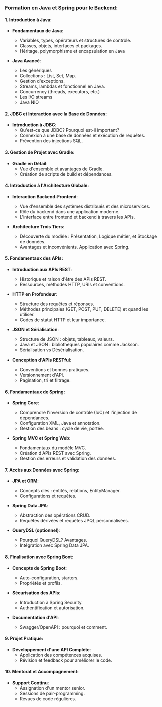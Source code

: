 ### **Formation en Java et Spring pour le Backend**:

#### **1. Introduction à Java**:

- **Fondamentaux de Java**:
  - Variables, types, opérateurs et structures de contrôle.
  - Classes, objets, interfaces et packages.
  - Héritage, polymorphisme et encapsulation en Java

- **Java Avancé**:
  - Les génériques
  - Collections : List, Set, Map.
  - Gestion d'exceptions.
  - Streams, lambdas et fonctionnel en Java.
  - Concurrency (threads, executors, etc.)
  - Les I/O streams
  - Java NIO

#### **2. JDBC et Interaction avec la Base de Données**:

- **Introduction à JDBC**:
  - Qu'est-ce que JDBC? Pourquoi est-il important?
  - Connexion à une base de données et exécution de requêtes.
  - Prévention des injections SQL.

#### **3. Gestion de Projet avec Gradle**:

- **Gradle en Détail**:
  - Vue d'ensemble et avantages de Gradle.
  - Création de scripts de build et dépendances.

#### **4. Introduction à l'Architecture Globale**:

- **Interaction Backend-Frontend**:
  - Vue d'ensemble des systèmes distribués et des microservices.
  - Rôle du backend dans une application moderne.
  - L'interface entre frontend et backend à travers les APIs.

- **Architecture Trois Tiers**:
  - Découverte du modèle : Présentation, Logique métier, et Stockage de données.
  - Avantages et inconvénients. Application avec Spring.

#### **5. Fondamentaux des APIs**:

- **Introduction aux APIs REST**:
  - Historique et raison d'être des APIs REST.
  - Ressources, méthodes HTTP, URIs et conventions.

- **HTTP en Profondeur**:
  - Structure des requêtes et réponses.
  - Méthodes principales (GET, POST, PUT, DELETE) et quand les utiliser.
  - Codes de statut HTTP et leur importance.

- **JSON et Sérialisation**:
  - Structure de JSON : objets, tableaux, valeurs.
  - Java et JSON : bibliothèques populaires comme Jackson.
  - Sérialisation vs Désérialisation.

- **Conception d'APIs RESTful**:
  - Conventions et bonnes pratiques.
  - Versionnement d'API.
  - Pagination, tri et filtrage.

#### **6. Fondamentaux de Spring**:

- **Spring Core**:
  - Comprendre l'inversion de contrôle (IoC) et l'injection de dépendances.
  - Configuration XML, Java et annotation.
  - Gestion des beans : cycle de vie, portée.

- **Spring MVC et Spring Web**:
  - Fondamentaux du modèle MVC.
  - Création d'APIs REST avec Spring.
  - Gestion des erreurs et validation des données.

#### **7. Accès aux Données avec Spring**:

- **JPA et ORM**:
  - Concepts clés : entités, relations, EntityManager.
  - Configurations et requêtes.

- **Spring Data JPA**:
  - Abstraction des opérations CRUD.
  - Requêtes dérivées et requêtes JPQL personnalisées.

- **QueryDSL (optionnel)**:
  - Pourquoi QueryDSL? Avantages.
  - Intégration avec Spring Data JPA.

#### **8. Finalisation avec Spring Boot**:

- **Concepts de Spring Boot**:
  - Auto-configuration, starters.
  - Propriétés et profils.

- **Sécurisation des APIs**:
  - Introduction à Spring Security.
  - Authentification et autorisation.

- **Documentation d'API**:
  - Swagger/OpenAPI : pourquoi et comment.

#### **9. Projet Pratique**:

- **Développement d'une API Complète**:
  - Application des compétences acquises.
  - Révision et feedback pour améliorer le code.

#### **10. Mentorat et Accompagnement**:

- **Support Continu**:
  - Assignation d'un mentor senior.
  - Sessions de pair-programming.
  - Revues de code régulières.

